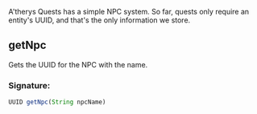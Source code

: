A'therys Quests has a simple NPC system. So far, quests only require an entity's UUID, and that's the only
 information we store.

## getNpc

Gets the UUID for the NPC with the name.

### Signature:
```js
UUID getNpc(String npcName)
```

